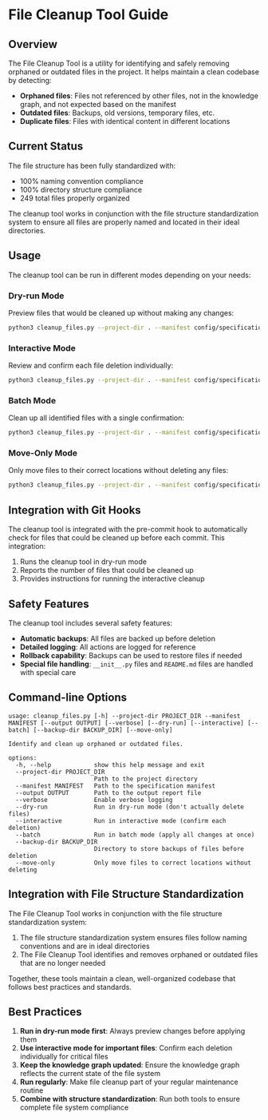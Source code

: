 # File Cleanup Tool Guide

## Overview

The File Cleanup Tool is a utility for identifying and safely removing orphaned or outdated files in the project. It helps maintain a clean codebase by detecting:

- **Orphaned files**: Files not referenced by other files, not in the knowledge graph, and not expected based on the manifest
- **Outdated files**: Backups, old versions, temporary files, etc.
- **Duplicate files**: Files with identical content in different locations

## Current Status

The file structure has been fully standardized with:
- 100% naming convention compliance
- 100% directory structure compliance
- 249 total files properly organized

The cleanup tool works in conjunction with the file structure standardization system to ensure all files are properly named and located in their ideal directories.

## Usage

The cleanup tool can be run in different modes depending on your needs:

### Dry-run Mode

Preview files that would be cleaned up without making any changes:

```bash
python3 cleanup_files.py --project-dir . --manifest config/specifications/specification-manifest.json --dry-run
```

### Interactive Mode

Review and confirm each file deletion individually:

```bash
python3 cleanup_files.py --project-dir . --manifest config/specifications/specification-manifest.json --interactive
```

### Batch Mode

Clean up all identified files with a single confirmation:

```bash
python3 cleanup_files.py --project-dir . --manifest config/specifications/specification-manifest.json --batch
```

### Move-Only Mode

Only move files to their correct locations without deleting any files:

```bash
python3 cleanup_files.py --project-dir . --manifest config/specifications/specification-manifest.json --move-only
```

## Integration with Git Hooks

The cleanup tool is integrated with the pre-commit hook to automatically check for files that could be cleaned up before each commit. This integration:

1. Runs the cleanup tool in dry-run mode
2. Reports the number of files that could be cleaned up
3. Provides instructions for running the interactive cleanup

## Safety Features

The cleanup tool includes several safety features:

- **Automatic backups**: All files are backed up before deletion
- **Detailed logging**: All actions are logged for reference
- **Rollback capability**: Backups can be used to restore files if needed
- **Special file handling**: `__init__.py` files and `README.md` files are handled with special care

## Command-line Options

```
usage: cleanup_files.py [-h] --project-dir PROJECT_DIR --manifest MANIFEST [--output OUTPUT] [--verbose] [--dry-run] [--interactive] [--batch] [--backup-dir BACKUP_DIR] [--move-only]

Identify and clean up orphaned or outdated files.

options:
  -h, --help            show this help message and exit
  --project-dir PROJECT_DIR
                        Path to the project directory
  --manifest MANIFEST   Path to the specification manifest
  --output OUTPUT       Path to the output report file
  --verbose             Enable verbose logging
  --dry-run             Run in dry-run mode (don't actually delete files)
  --interactive         Run in interactive mode (confirm each deletion)
  --batch               Run in batch mode (apply all changes at once)
  --backup-dir BACKUP_DIR
                        Directory to store backups of files before deletion
  --move-only           Only move files to correct locations without deleting
```

## Integration with File Structure Standardization

The File Cleanup Tool works in conjunction with the file structure standardization system:

1. The file structure standardization system ensures files follow naming conventions and are in ideal directories
2. The File Cleanup Tool identifies and removes orphaned or outdated files that are no longer needed

Together, these tools maintain a clean, well-organized codebase that follows best practices and standards.

## Best Practices

1. **Run in dry-run mode first**: Always preview changes before applying them
2. **Use interactive mode for important files**: Confirm each deletion individually for critical files
3. **Keep the knowledge graph updated**: Ensure the knowledge graph reflects the current state of the file system
4. **Run regularly**: Make file cleanup part of your regular maintenance routine
5. **Combine with structure standardization**: Run both tools to ensure complete file system compliance